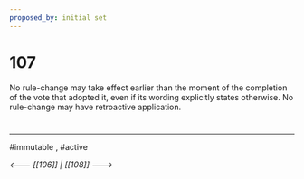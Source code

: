 ```yaml
---
proposed_by: initial set
---
```

# 107
No rule-change may take effect earlier than the moment of the completion of the vote that adopted it, even if its wording explicitly states otherwise. No rule-change may have retroactive application.

#
---
#immutable , #active

*<--- [[106]] | [[108]] --->*